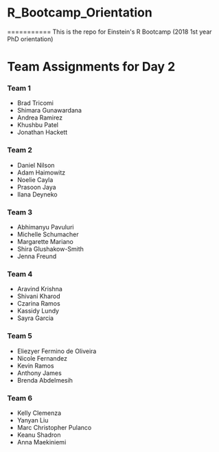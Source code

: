 # R_Bootcamp_Orientation
===========
This is the repo for Einstein's R Bootcamp (2018 1st year PhD orientation)


Team Assignments for Day 2
===========

### Team 1
* Brad Tricomi
* Shimara Gunawardana
* Andrea Ramirez
* Khushbu Patel
* Jonathan Hackett

### Team 2
* Daniel Nilson
* Adam Haimowitz
* Noelie Cayla
* Prasoon Jaya
* Ilana Deyneko

### Team 3
* Abhimanyu Pavuluri
* Michelle Schumacher
* Margarette Mariano
* Shira Glushakow-Smith
* Jenna Freund

### Team 4
* Aravind Krishna
* Shivani Kharod
* Czarina Ramos
* Kassidy Lundy
* Sayra Garcia

### Team 5
* Eliezyer Fermino de Oliveira
* Nicole Fernandez
* Kevin Ramos
* Anthony James
* Brenda Abdelmesih

### Team 6
* Kelly Clemenza
* Yanyan Liu
* Marc Christopher Pulanco
* Keanu Shadron
* Anna Maekiniemi




